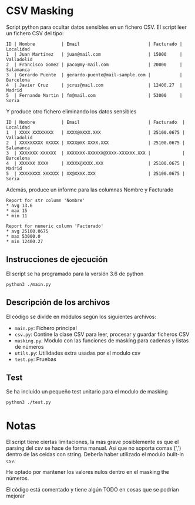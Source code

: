 # CSV Masking

Script python para ocultar datos sensibles en un fichero CSV.
El script leer un fichero CSV del tipo:

```
ID | Nombre          | Email                          | Facturado | Localidad 
1  | Juan Martinez   | juan@mail.com                  | 15000     | Valladolid
2  | Francisco Gomez | paco@my-mail.com               | 20000     | Salamanca 
3  | Gerardo Puente  | gerardo-puente@mail-sample.com |           | Barcelona 
4  | Javier Cruz     | jcruz@mail.com                 | 12400.27  | Madrid    
5  | Fernando Martin | fm@mail.com                    | 53000     | Soria     
```

Y produce otro fichero eliminando los datos sensibles

```
ID | Nombre          | Email                          | Facturado  | Localidad 
1  | XXXX XXXXXXXX   | XXXX@XXXX.XXX                  | 25100.0675 | Valladolid
2  | XXXXXXXXX XXXXX | XXXX@XX-XXXX.XXX               | 25100.0675 | Salamanca 
3  | XXXXXXX XXXXXX  | XXXXXXX-XXXXXX@XXXX-XXXXXX.XXX |            | Barcelona 
4  | XXXXXX XXXX     | XXXXX@XXXX.XXX                 | 25100.0675 | Madrid    
5  | XXXXXXXX XXXXXX | XX@XXXX.XXX                    | 25100.0675 | Soria     
```

Además, produce un informe para las columnas Nombre y Facturado

```
Report for str column 'Nombre'
* avg 13.6
* max 15
* min 11
```

```
Report for numeric column 'Facturado'
* avg 25100.0675
* max 53000.0
* min 12400.27
```

## Instrucciones de ejecución

El script se ha programado para la versión 3.6 de python

`python3 ./main.py`


## Descripción de los archivos

El código se divide en módulos según los siguientes archivos:

* `main.py`: Fichero principal
* `csv.py`: Contine la clase CSV para leer, procesar y guardar ficheros CSV
* `masking.py`: Modulo con las funciones de masking para cadenas y listas de números
* `utils.py`: Utilidades extra usadas por el modulo csv
* `test.py`: Pruebas



## Test

Se ha incluido un pequeño test unitario para el modulo de masking

`python3 ./test.py`


# Notas

El script tiene ciertas limitaciones, la más grave posiblemente es que
el parsing del csv se hace de forma manual. Así que no soporta comas (',')
dentro de las celdas con string. Debería haber utilizado el modulo built-in
`csv`.

He optado por mantener los valores nulos dentro en el masking the números.

El código está comentado y tiene algún TODO en cosas que se podrían mejorar